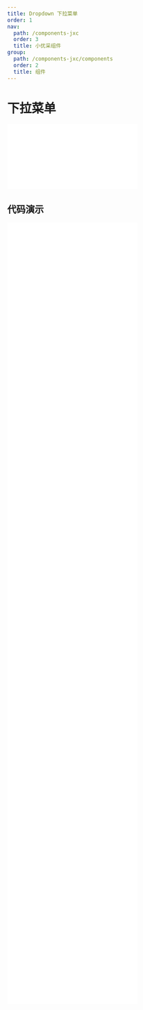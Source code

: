 ```yaml
---
title: Dropdown 下拉菜单
order: 1
nav:
  path: /components-jxc
  order: 3
  title: 小优采组件
group:
  path: /components-jxc/components
  order: 2
  title: 组件
---
```


# 下拉菜单

<div>
<embed src="@docs-common/dropdown/index.md"></embed>
</div>
        
## 代码演示

<Row gutter=8>

  <Col span=12>
    
  <div class="code-box"><embed src="@abiz-rc-jxc/dropdown/demo/basic-dropdown-jxc.md"></embed></div>
          
  <div class="code-box"><embed src="@abiz-rc-jxc/dropdown/demo/item-dropdown-jxc.md"></embed></div>
          
  <div class="code-box"><embed src="@abiz-rc-jxc/dropdown/demo/trigger-dropdown-jxc.md"></embed></div>
          
  <div class="code-box"><embed src="@abiz-rc-jxc/dropdown/demo/dropdown-button-dropdown-jxc.md"></embed></div>
          
  <div class="code-box"><embed src="@abiz-rc-jxc/dropdown/demo/overlay-visible-dropdown-jxc.md"></embed></div>
          
  <div class="code-box"><embed src="@abiz-rc-jxc/dropdown/demo/menu-full-dropdown-jxc.md"></embed></div>
          
  </Col>
          
  <Col span=12>
    
  <div class="code-box"><embed src="@abiz-rc-jxc/dropdown/demo/placement-dropdown-jxc.md"></embed></div>
          
  <div class="code-box"><embed src="@abiz-rc-jxc/dropdown/demo/arrow-dropdown-jxc.md"></embed></div>
          
  <div class="code-box"><embed src="@abiz-rc-jxc/dropdown/demo/event-dropdown-jxc.md"></embed></div>
          
  <div class="code-box"><embed src="@abiz-rc-jxc/dropdown/demo/sub-menu-dropdown-jxc.md"></embed></div>
          
  <div class="code-box"><embed src="@abiz-rc-jxc/dropdown/demo/context-menu-dropdown-jxc.md"></embed></div>
          
  </Col>
          
</Row>
        
<div><embed src="@docs-common/dropdown/index-api.md"></embed><div>

